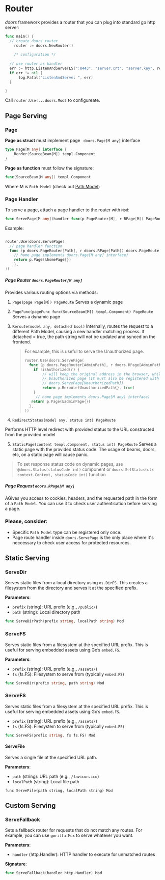 # Router

*doors* framework provides a router that you can plug into standard go http server:

```go
func main() {
  // create doors router
	router := doors.NewRouter()
  
	/* configuration */
  
  // use router as handler
  err := http.ListenAndServeTLS(":8443", "server.crt", "server.key", router)
  if err != nil {
      log.Fatal("ListenAndServe: ", err)
  }

}
```

Call `router.Use(...doors.Mod)` to configureate.

## Page Serving

### Page

**Page as struct** must implement page ` doors.Page[M any]` interface

```go
type Page[M any] interface {
	Render(SourceBeam[M]) templ.Component
}
```

**Page as function** must follow the signature:

```go
func(SourceBeam[M any]) templ.Component
```

Where M is `Path Model` (check out [Path Model](./03-path-model.md))

### Page Handler

To serve a page, attach a page handler to the router with `Mod`: 

```go
func ServePage[M any](handler func(p PageRouter[M], r RPage[M]) PageRoute) Mod
```

Example:

```go

router.Use(doors.ServePage(
  // page handler function
  func (p doors.PageRouter[Path], r doors.RPage[Path]) doors.PageRoute {
  	// home page implements doors.Page[M any] interface)
  	return p.Page(&homePage{})
	},
))

```

##### Page Router `doors.PageRouter[M any]`

Provides various routing options via methods:

1. `Page(page Page[M]) PageRoute`
   Serves a dynamic page

2. `PageFunc(pageFunc func(SourceBeam[M]) templ.Component) PageRoute` 
   Serves a dynamic page

3. `Reroute(model any, detached bool)`
   Internally, routes the request to a different Path Model, causing a new handler matching process. If detached = true, the path string will not be updated and synced on the frontend.

   > For example, this is useful to serve the Unauthorized page. 
   > ```go
   > router.Use(doors.ServePage(
   >   func (p doors.PageRouter[AdminPath], r doors.RPage[AdminPath]) doors.PageRoute {
   >     if !isAuthorized(r) {
   >         // will keep the original address in the browser, while rendering 
   >       	 // Unauthorized page (it must also be registered with
   >       	 // doors.ServePage[UnauthorizedPath])
   >         return p.Reroute(UnauthorizedPath{}, true)
   >     } 
   >      // home page implements doors.Page[M any] interface)
   >   	return p.Page(&adminPage{})
   >   },
   > ))
   > ```

4.  `RedirectStatus(model any, status int) PageRoute`                                                  

   Performs HTTP level redirect with provided status to the URL constructed from the provided model

5. `StaticPage(content templ.Component, status int) PageRoute` 
   Serves a static page with the provided status code. The usage of beams, doors, etc, on a static page will cause panic.

> To set response status code on dynamic pages, use `@doors.Status(statusCode int)` component or `doors.SetStatus(ctx context.Context, statusCode int)` function

##### Page Request `doors.RPage[M any]`

AGives you access to cookies, headers, and the requested path in the form of a `Path Model`.  You can use it to check user authentication before serving a page.

### Please, consider:

* Specific `Path Model` type can be registered only once.
* Page route handler inside `doors.ServePage` is the only place where it's neccessary to check user access for protected resources. 

## Static Serving

### ServeDir

Serves static files from a local directory using `os.DirFS`.
 This creates a filesystem from the directory and serves it at the specified prefix.

**Parameters**:

- `prefix` (string): URL prefix (e.g., `/public/`)
- `path` (string): Local directory path

```go
func ServeDirPath(prefix string, localPath string) Mod
```

### ServeFS

Serves static files from a filesystem at the specified URL prefix.  This is useful for serving embedded assets using Go’s `embed.FS`.

**Parameters**:

- `prefix` (string): URL prefix (e.g., `/assets/`)
- `fs` (fs.FS): Filesystem to serve from (typically `embed.FS`)

```go
func ServeDir(prefix string, path string) Mod
```

### ServeFS

Serves static files from a filesystem at the specified URL prefix.  This is useful for serving embedded assets using Go’s `embed.FS`.

- `prefix` (string): URL prefix (e.g., `/assets/`)
- `fs` (fs.FS): Filesystem to serve from (typically `embed.FS`)

```go
func ServeFS(prefix string, fs fs.FS) Mod
```

#### ServeFile

Serves a single file at the specified URL path.

**Parameters**:

- `path` (string): URL path (e.g., `/favicon.ico`)
- `localPath` (string): Local file path

```
func ServeFile(path string, localPath string) Mod
```

## Custom Serving

### ServeFallback

Sets a fallback router for requests that do not match any routes. For example, you can use `gorilla.Mux` to serve whatever you want.

**Parameters**:

- `handler` (http.Handler): HTTP handler to execute for unmatched routes

**Signature**:

```go
func ServeFallback(handler http.Handler) Mod
```

